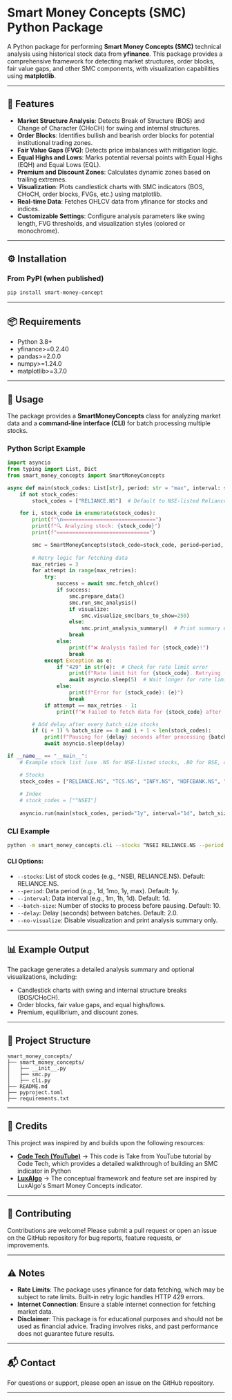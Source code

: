 # Smart Money Concepts (SMC) Python Package

A Python package for performing **Smart Money Concepts (SMC)** technical analysis using historical stock data from **yfinance**. This package provides a comprehensive framework for detecting market structures, order blocks, fair value gaps, and other SMC components, with visualization capabilities using **matplotlib**.

---

## 📌 Features
- **Market Structure Analysis**: Detects Break of Structure (BOS) and Change of Character (CHoCH) for swing and internal structures.
- **Order Blocks**: Identifies bullish and bearish order blocks for potential institutional trading zones.
- **Fair Value Gaps (FVG)**: Detects price imbalances with mitigation logic.
- **Equal Highs and Lows**: Marks potential reversal points with Equal Highs (EQH) and Equal Lows (EQL).
- **Premium and Discount Zones**: Calculates dynamic zones based on trailing extremes.
- **Visualization**: Plots candlestick charts with SMC indicators (BOS, CHoCH, order blocks, FVGs, etc.) using matplotlib.
- **Real-time Data**: Fetches OHLCV data from yfinance for stocks and indices.
- **Customizable Settings**: Configure analysis parameters like swing length, FVG thresholds, and visualization styles (colored or monochrome).

---

## ⚙️ Installation

### From PyPI (when published)
```bash
pip install smart-money-concept
```

---

## 📦 Requirements
- Python 3.8+
- yfinance>=0.2.40
- pandas>=2.0.0
- numpy>=1.24.0
- matplotlib>=3.7.0

---

## 🚀 Usage

The package provides a **SmartMoneyConcepts** class for analyzing market data and a **command-line interface (CLI)** for batch processing multiple stocks.

### Python Script Example
```python
import asyncio
from typing import List, Dict
from smart_money_concepts import SmartMoneyConcepts

async def main(stock_codes: List[str], period: str = "max", interval: str = "1d", batch_size: int = 10, delay: float = 2.0, visualize: bool = True):
    if not stock_codes:
        stock_codes = ["RELIANCE.NS"]  # Default to NSE-listed Reliance

    for i, stock_code in enumerate(stock_codes):
        print(f"\n==============================")
        print(f"🔍 Analyzing stock: {stock_code}")
        print(f"==============================")

        smc = SmartMoneyConcepts(stock_code=stock_code, period=period, interval=interval)
        
        # Retry logic for fetching data
        max_retries = 3
        for attempt in range(max_retries):
            try:
                success = await smc.fetch_ohlcv()
                if success:
                    smc.prepare_data()
                    smc.run_smc_analysis()
                    if visualize:
                        smc.visualize_smc(bars_to_show=250)
                    else:
                        smc.print_analysis_summary()  # Print summary even if visualization is skipped
                    break
                else:
                    print(f"❌ Analysis failed for {stock_code}!")
                    break
            except Exception as e:
                if "429" in str(e):  # Check for rate limit error
                    print(f"Rate limit hit for {stock_code}. Retrying ({attempt + 1}/{max_retries}) after delay...")
                    await asyncio.sleep(5)  # Wait longer for rate limit errors
                else:
                    print(f"Error for {stock_code}: {e}")
                    break
            if attempt == max_retries - 1:
                print(f"❌ Failed to fetch data for {stock_code} after {max_retries} attempts.")

        # Add delay after every batch_size stocks
        if (i + 1) % batch_size == 0 and i + 1 < len(stock_codes):
            print(f"Pausing for {delay} seconds after processing {batch_size} stocks...")
            await asyncio.sleep(delay)

if __name__ == "__main__":
    # Example stock list (use .NS for NSE-listed stocks, .BO for BSE, or others as needed)

    # Stocks
    stock_codes = ["RELIANCE.NS", "TCS.NS", "INFY.NS", "HDFCBANK.NS", "ICICIBANK.NS"]
    
    # Index
    # stock_codes = ["^NSEI"]
    
    asyncio.run(main(stock_codes, period="1y", interval="1d", batch_size=10, delay=2.0, visualize=True))
```

### CLI Example
```bash
python -m smart_money_concepts.cli --stocks ^NSEI RELIANCE.NS --period 1y --interval 1d
```

#### CLI Options:
- `--stocks`: List of stock codes (e.g., ^NSEI, RELIANCE.NS). Default: RELIANCE.NS.
- `--period`: Data period (e.g., 1d, 1mo, 1y, max). Default: 1y.
- `--interval`: Data interval (e.g., 1m, 1h, 1d). Default: 1d.
- `--batch-size`: Number of stocks to process before pausing. Default: 10.
- `--delay`: Delay (seconds) between batches. Default: 2.0.
- `--no-visualize`: Disable visualization and print analysis summary only.

---

## 📊 Example Output
The package generates a detailed analysis summary and optional visualizations, including:
- Candlestick charts with swing and internal structure breaks (BOS/CHoCH).
- Order blocks, fair value gaps, and equal highs/lows.
- Premium, equilibrium, and discount zones.

---

## 📂 Project Structure
```
smart_money_concepts/
├── smart_money_concepts/
│   ├── __init__.py
│   ├── smc.py
│   ├── cli.py
├── README.md
├── pyproject.toml
├── requirements.txt
```

---

## 🙌 Credits
This project was inspired by and builds upon the following resources:

- **[Code Tech (YouTube)](https://www.youtube.com/watch?v=s6YWq-W7V6g)** → This code is Take from YouTube tutorial by Code Tech, which provides a detailed walkthrough of building an SMC indicator in Python
- **[LuxAlgo](https://www.luxalgo.com/library/indicator/smart-money-concepts-smc/)** → The conceptual framework and feature set are inspired by LuxAlgo's Smart Money Concepts indicator.

---

## 🤝 Contributing
Contributions are welcome! Please submit a pull request or open an issue on the GitHub repository for bug reports, feature requests, or improvements.

---

## ⚠️ Notes
- **Rate Limits**: The package uses yfinance for data fetching, which may be subject to rate limits. Built-in retry logic handles HTTP 429 errors.
- **Internet Connection**: Ensure a stable internet connection for fetching market data.
- **Disclaimer**: This package is for educational purposes and should not be used as financial advice. Trading involves risks, and past performance does not guarantee future results.

---

## 📬 Contact
For questions or support, please open an issue on the GitHub repository.

---

